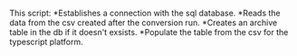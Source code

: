 This script:
*Establishes a connection with the sql database.
*Reads the data from the csv created after the conversion run.
*Creates an archive table in the db if it doesn't exsists.
*Populate the table from the csv for the typescript platform.
